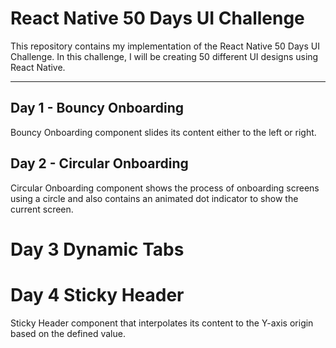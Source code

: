 # React Native 50 Days UI Challenge

This repository contains my implementation of the React Native 50 Days UI Challenge. In this challenge, I will be creating 50 different UI designs using React Native.

---

## Day 1 - Bouncy Onboarding

Bouncy Onboarding component slides its content either to the left or right.

## Day 2 - Circular Onboarding

Circular Onboarding component shows the process of onboarding screens using a circle and also contains an animated dot indicator to show the current screen.

# Day 3 Dynamic Tabs

# Day 4 Sticky Header

Sticky Header component that interpolates its content to the Y-axis origin based on the defined value.
